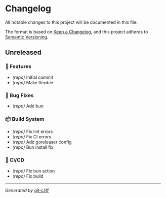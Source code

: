 # Changelog

All notable changes to this project will be documented in this file.

The format is based on [Keep a Changelog](https://keepachangelog.com/en/1.0.0/),
and this project adheres to [Semantic Versioning](https://semver.org/spec/v2.0.0.html).
## Unreleased

### 🎉 Features

- *(repo)* Initial commit
- *(repo)* Make flexible

### 🐛 Bug Fixes

- *(repo)* Add bun

### 📦 Build System

- *(repo)* Fix lint errors
- *(repo)* Fix CI errors
- *(repo)* Add goreleaser config
- *(repo)* Bun install fix

### 🔧 CI/CD

- *(repo)* Fix bun action
- *(repo)* Fix build

---
*Generated by [git-cliff](https://git-cliff.org)*